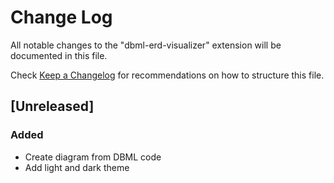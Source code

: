 # Change Log

All notable changes to the "dbml-erd-visualizer" extension will be documented in this file.

Check [Keep a Changelog](http://keepachangelog.com/) for recommendations on how to structure this file.

## [Unreleased]

### Added

- Create diagram from DBML code
- Add light and dark theme
